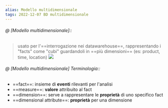 ```yaml
---
alias: Modello multidimensionale
tags: 2022-12-07 BD multidimensionale
---
```


###### @ [Modello multidimensionale]::
> usato per l'==interrogazione nei datawarehouse==, rappresentando i "facts" come "cubi" guardandoli in ==più dimensioni== (es: product, time, location)
![](Uni/BD/img/multidimmodel.jpeg)
<!--ID: 1670433813646-->



###### @ [Modello multidimensionale] Terminologia::
- ==fact==: insieme di **eventi** rilevanti per l'analisi
- ==measure==: **valore** attribuito al fact
- ==dimension==: serve a rappresentare le **proprietà** di uno specifico fact
- ==dimensional attribute==: **proprietà** per una dimensione
<!--ID: 1670433813653-->

